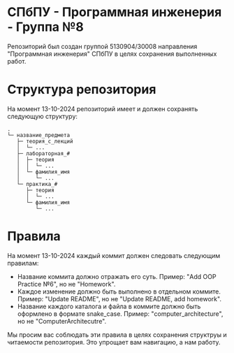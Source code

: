 # СПбПУ - Программная инженерия - Группа №8
Репозиторий был создан группой 5130904/30008 направления "Программная инженерия" СПбПУ в целях сохранения выполненных работ.
# Структура репозитория
На момент 13-10-2024 репозиторий имеет и должен сохранять следующую структуру:
```
.
└─ название_предмета
   ├─ теория_с_лекций
   │  └─ ...
   ├─ лабораторная_#
   │  ├─ теория
   │  │  └─ ...
   │  └─ фамилия_имя
   │     └─ ...
   └─ практика_#
      ├─ теория
      │  └─ ...
      └─ фамилия_имя
         └─ ...
```
# Правила
На момент 13-10-2024 каждый коммит должен следовать следующим правилам:
* Название коммита должно отражать его суть. Пример:
  "Add OOP Practice №6", но не "Homework".
* Каждое изменение должно быть выполнено в отдельном коммите. Пример:
  "Update README", но не "Update README, add homework".
* Название каждого каталога и файла в коммите должно быть оформлено в формате snake_case. Пример:
  "computer_architecture", но не "ComputerArchitecutre".

Мы просим вас соблюдать эти правила в целях сохранения структруы и читаемости репозитория. Это упрощает вам навигацию, а нам работу.
